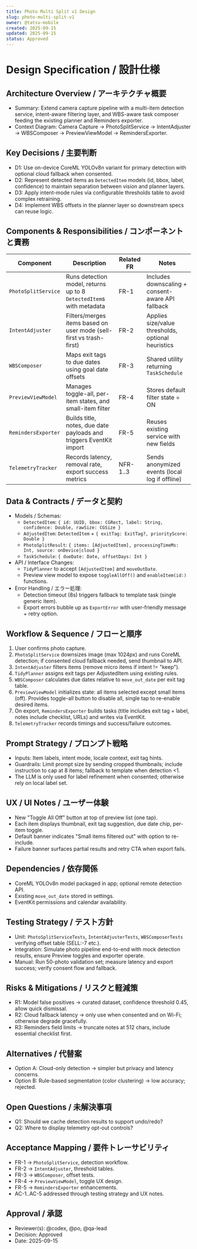 ```yaml
---
title: Photo Multi Split v1 Design
slug: photo-multi-split-v1
owner: @tatsu-mobile
created: 2025-09-15
updated: 2025-09-15
status: Approved
---
```


# Design Specification / 設計仕様

## Architecture Overview / アーキテクチャ概要
- Summary: Extend camera capture pipeline with a multi-item detection service, intent-aware filtering layer, and WBS-aware task composer feeding the existing planner and Reminders exporter.
- Context Diagram: Camera Capture → PhotoSplitService → IntentAdjuster → WBSComposer → PreviewViewModel → RemindersExporter.

## Key Decisions / 主要判断
- D1: Use on-device CoreML YOLOv8n variant for primary detection with optional cloud fallback when consented.
- D2: Represent detected items as `DetectedItem` models (id, bbox, label, confidence) to maintain separation between vision and planner layers.
- D3: Apply intent-mode rules via configurable thresholds table to avoid complex retraining.
- D4: Implement WBS offsets in the planner layer so downstream specs can reuse logic.

## Components & Responsibilities / コンポーネントと責務
| Component | Description | Related FR | Notes |
| --- | --- | --- | --- |
| `PhotoSplitService` | Runs detection model, returns up to 8 `DetectedItem`s with metadata | FR-1 | Includes downscaling + consent-aware API fallback |
| `IntentAdjuster` | Filters/merges items based on user mode (sell-first vs trash-first) | FR-2 | Applies size/value thresholds, optional heuristics |
| `WBSComposer` | Maps exit tags to due dates using goal date offsets | FR-3 | Shared utility returning `TaskSchedule` |
| `PreviewViewModel` | Manages toggle-all, per-item states, and small-item filter | FR-4 | Stores default filter state = ON |
| `RemindersExporter` | Builds title, notes, due date payloads and triggers EventKit import | FR-5 | Reuses existing service with new fields |
| `TelemetryTracker` | Records latency, removal rate, export success metrics | NFR-1..3 | Sends anonymized events (local log if offline) |

## Data & Contracts / データと契約
- Models / Schemas:
  - `DetectedItem`: `{ id: UUID, bbox: CGRect, label: String, confidence: Double, rawSize: CGSize }`
  - `AdjustedItem`: `DetectedItem` + `{ exitTag: ExitTag?, priorityScore: Double }`
  - `PhotoSplitResult`: `{ items: [AdjustedItem], processingTimeMs: Int, source: onDevice|cloud }`
  - `TaskSchedule`: `{ dueDate: Date, offsetDays: Int }`
- API / Interface Changes:
  - `TidyPlanner` to accept `[AdjustedItem]` and `moveOutDate`.
  - Preview view model to expose `toggleAllOff()` and `enableItem(id:)` functions.
- Error Handling / エラー処理:
  - Detection timeout (8s) triggers fallback to template task (single generic item).
  - Export errors bubble up as `ExportError` with user-friendly message + retry option.

## Workflow & Sequence / フローと順序
1. User confirms photo capture.
2. `PhotoSplitService` downsizes image (max 1024px) and runs CoreML detection; if consented cloud fallback needed, send thumbnail to API.
3. `IntentAdjuster` filters items (remove micro items if intent != "keep").
4. `TidyPlanner` assigns exit tags per AdjustedItem using existing rules.
5. `WBSComposer` calculates due dates relative to `move_out_date` per exit tag table.
6. `PreviewViewModel` initializes state: all items selected except small items (off). Provides toggle-all button to disable all, single tap to re-enable desired items.
7. On export, `RemindersExporter` builds tasks (title includes exit tag + label, notes include checklist, URLs) and writes via EventKit.
8. `TelemetryTracker` records timings and success/failure outcomes.

## Prompt Strategy / プロンプト戦略
- Inputs: Item labels, intent mode, locale context, exit tag hints.
- Guardrails: Limit prompt size by sending cropped thumbnails; include instruction to cap at 8 items; fallback to template when detection <1.
- The LLM is only used for label refinement when consented; otherwise rely on local label set.

## UX / UI Notes / ユーザー体験
- New "Toggle All Off" button at top of preview list (one tap).
- Each item displays thumbnail, exit tag suggestion, due date chip, per-item toggle.
- Default banner indicates "Small items filtered out" with option to re-include.
- Failure banner surfaces partial results and retry CTA when export fails.

## Dependencies / 依存関係
- CoreML YOLOv8n model packaged in app; optional remote detection API.
- Existing `move_out_date` stored in settings.
- EventKit permissions and calendar availability.

## Testing Strategy / テスト方針
- Unit: `PhotoSplitServiceTests`, `IntentAdjusterTests`, `WBSComposerTests` verifying offset table (SELL:-7 etc.).
- Integration: Simulate photo pipeline end-to-end with mock detection results, ensure Preview toggles and exporter operate.
- Manual: Run 50-photo validation set; measure latency and export success; verify consent flow and fallback.

## Risks & Mitigations / リスクと軽減策
- R1: Model false positives → curated dataset, confidence threshold 0.45, allow quick dismissal.
- R2: Cloud fallback latency → only use when consented and on Wi-Fi; otherwise degrade gracefully.
- R3: Reminders field limits → truncate notes at 512 chars, include essential checklist first.

## Alternatives / 代替案
- Option A: Cloud-only detection → simpler but privacy and latency concerns.
- Option B: Rule-based segmentation (color clustering) → low accuracy; rejected.

## Open Questions / 未解決事項
- Q1: Should we cache detection results to support undo/redo?
- Q2: Where to display telemetry opt-out controls?

## Acceptance Mapping / 要件トレーサビリティ
- FR-1 → `PhotoSplitService`, detection workflow.
- FR-2 → `IntentAdjuster`, threshold tables.
- FR-3 → `WBSComposer`, offset tests.
- FR-4 → `PreviewViewModel`, toggle UX design.
- FR-5 → `RemindersExporter` enhancements.
- AC-1..AC-5 addressed through testing strategy and UX notes.

## Approval / 承認
- Reviewer(s): @codex, @po, @qa-lead
- Decision: Approved
- Date: 2025-09-15
